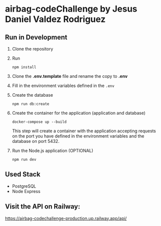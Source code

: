 # airbag-codeChallenge by Jesus Daniel Valdez Rodriguez

## Run in Development

1. Clone the repository
2. Run
   ```
   npm install
   ```
3. Clone the __.env.template__ file and rename the copy to __.env__

4. Fill in the environment variables defined in the ```.env```

5. Create the database
   ```
   npm run db:create
   ```
6. Create the container for the application (application and database)
   ```
   docker-compose up --build
   ```
   This step will create a container with the application accepting requests on the port you have defined in the environment variables and the database on port 5432.

7. Run the Node.js application (OPTIONAL)
   ```
   npm run dev
   ```

## Used Stack
* PostgreSQL
* Node Express

## Visit the API on Railway:
https://airbag-codechallenge-production.up.railway.app/api/